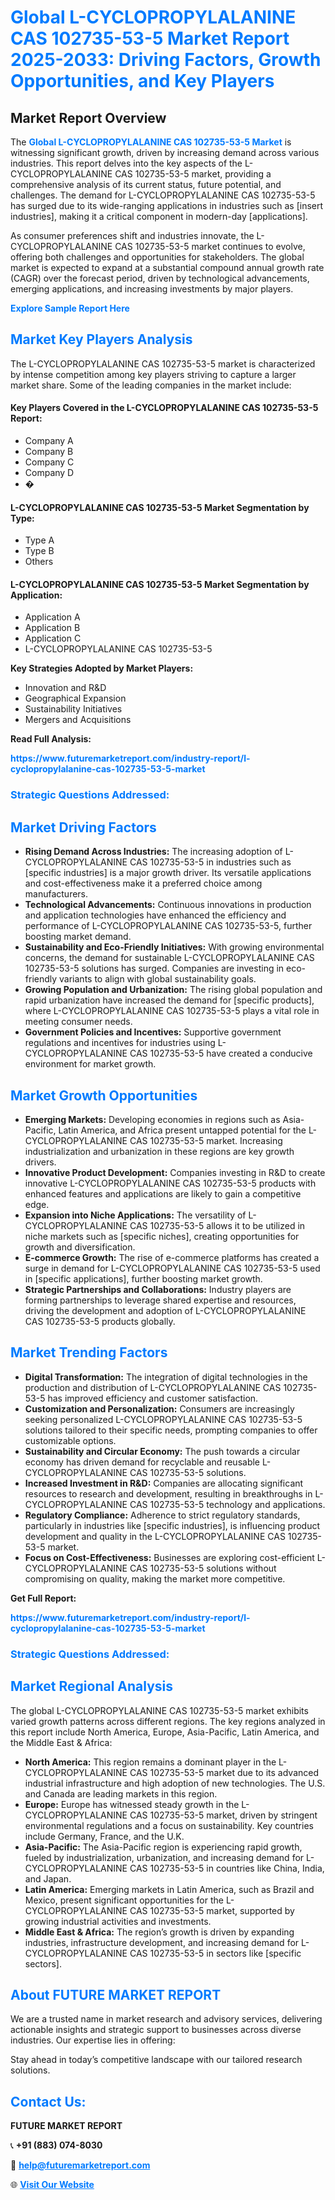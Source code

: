 <h1 style="color: #007BFF;">Global L-CYCLOPROPYLALANINE CAS 102735-53-5 Market Report 2025-2033: Driving Factors, Growth Opportunities, and Key Players</h1>

<section id="overview">
<h2>Market Report Overview</h2>
<p>The <a href="https://www.futuremarketreport.com/industry-report/l-cyclopropylalanine-cas-102735-53-5-market" style="color: #007BFF; text-decoration: none;"><strong>Global L-CYCLOPROPYLALANINE CAS 102735-53-5 Market</strong></a> is witnessing significant growth, driven by increasing demand across various industries. This report delves into the key aspects of the L-CYCLOPROPYLALANINE CAS 102735-53-5 market, providing a comprehensive analysis of its current status, future potential, and challenges. The demand for L-CYCLOPROPYLALANINE CAS 102735-53-5 has surged due to its wide-ranging applications in industries such as [insert industries], making it a critical component in modern-day [applications].</p>
<p>As consumer preferences shift and industries innovate, the L-CYCLOPROPYLALANINE CAS 102735-53-5 market continues to evolve, offering both challenges and opportunities for stakeholders. The global market is expected to expand at a substantial compound annual growth rate (CAGR) over the forecast period, driven by technological advancements, emerging applications, and increasing investments by major players.</p>
</section>

<section id="overview">
<p><a href="https://www.futuremarketreport.com/request-sample/reportId=112322" style="color: #007BFF; text-decoration: none;"><strong>Explore Sample Report Here</strong></a></p>
</section>

<section id="key-players">
<h2 style="color: #007BFF;">Market Key Players Analysis</h2>
<p>The L-CYCLOPROPYLALANINE CAS 102735-53-5 market is characterized by intense competition among key players striving to capture a larger market share. Some of the leading companies in the market include:</p>
<h4>Key Players Covered in the L-CYCLOPROPYLALANINE CAS 102735-53-5 Report:</h4>
<ul><li>Company A</li><li>Company B</li><li>Company C</li><li>Company D</li><li>�</li></ul>
<h4>L-CYCLOPROPYLALANINE CAS 102735-53-5 Market Segmentation by Type:</h4>
<ul><li>Type A</li><li>Type B</li><li>Others</li></ul>

<h4>L-CYCLOPROPYLALANINE CAS 102735-53-5 Market Segmentation by Application:</h4>
<ul><li>Application A</li><li>Application B</li><li>Application C</li><li>L-CYCLOPROPYLALANINE CAS 102735-53-5</li></ul>
<p><strong>Key Strategies Adopted by Market Players:</strong></p>
<ul>
<li>Innovation and R&D</li>
<li>Geographical Expansion</li>
<li>Sustainability Initiatives</li>
<li>Mergers and Acquisitions</li>
</ul>
</section>

<section>
<p><strong>Read Full Analysis: </strong></p><a href="https://www.futuremarketreport.com/industry-report/l-cyclopropylalanine-cas-102735-53-5-market" style="color: #007BFF; text-decoration: none;"><strong>https://www.futuremarketreport.com/industry-report/l-cyclopropylalanine-cas-102735-53-5-market</strong></a>
<h3 style="color: #007BFF;">Strategic Questions Addressed:</h3>
</section>

<section id="driving-factors">
<h2 style="color: #007BFF;">Market Driving Factors</h2>
<ul>
<li><strong>Rising Demand Across Industries:</strong> The increasing adoption of L-CYCLOPROPYLALANINE CAS 102735-53-5 in industries such as [specific industries] is a major growth driver. Its versatile applications and cost-effectiveness make it a preferred choice among manufacturers.</li>
<li><strong>Technological Advancements:</strong> Continuous innovations in production and application technologies have enhanced the efficiency and performance of L-CYCLOPROPYLALANINE CAS 102735-53-5, further boosting market demand.</li>
<li><strong>Sustainability and Eco-Friendly Initiatives:</strong> With growing environmental concerns, the demand for sustainable L-CYCLOPROPYLALANINE CAS 102735-53-5 solutions has surged. Companies are investing in eco-friendly variants to align with global sustainability goals.</li>
<li><strong>Growing Population and Urbanization:</strong> The rising global population and rapid urbanization have increased the demand for [specific products], where L-CYCLOPROPYLALANINE CAS 102735-53-5 plays a vital role in meeting consumer needs.</li>
<li><strong>Government Policies and Incentives:</strong> Supportive government regulations and incentives for industries using L-CYCLOPROPYLALANINE CAS 102735-53-5 have created a conducive environment for market growth.</li>
</ul>
</section>

<section id="growth-opportunities">
<h2 style="color: #007BFF;">Market Growth Opportunities</h2>
<ul>
<li><strong>Emerging Markets:</strong> Developing economies in regions such as Asia-Pacific, Latin America, and Africa present untapped potential for the L-CYCLOPROPYLALANINE CAS 102735-53-5 market. Increasing industrialization and urbanization in these regions are key growth drivers.</li>
<li><strong>Innovative Product Development:</strong> Companies investing in R&D to create innovative L-CYCLOPROPYLALANINE CAS 102735-53-5 products with enhanced features and applications are likely to gain a competitive edge.</li>
<li><strong>Expansion into Niche Applications:</strong> The versatility of L-CYCLOPROPYLALANINE CAS 102735-53-5 allows it to be utilized in niche markets such as [specific niches], creating opportunities for growth and diversification.</li>
<li><strong>E-commerce Growth:</strong> The rise of e-commerce platforms has created a surge in demand for L-CYCLOPROPYLALANINE CAS 102735-53-5 used in [specific applications], further boosting market growth.</li>
<li><strong>Strategic Partnerships and Collaborations:</strong> Industry players are forming partnerships to leverage shared expertise and resources, driving the development and adoption of L-CYCLOPROPYLALANINE CAS 102735-53-5 products globally.</li>
</ul>
</section>

<section id="trending-factors">
<h2 style="color: #007BFF;">Market Trending Factors</h2>
<ul>
<li><strong>Digital Transformation:</strong> The integration of digital technologies in the production and distribution of L-CYCLOPROPYLALANINE CAS 102735-53-5 has improved efficiency and customer satisfaction.</li>
<li><strong>Customization and Personalization:</strong> Consumers are increasingly seeking personalized L-CYCLOPROPYLALANINE CAS 102735-53-5 solutions tailored to their specific needs, prompting companies to offer customizable options.</li>
<li><strong>Sustainability and Circular Economy:</strong> The push towards a circular economy has driven demand for recyclable and reusable L-CYCLOPROPYLALANINE CAS 102735-53-5 solutions.</li>
<li><strong>Increased Investment in R&D:</strong> Companies are allocating significant resources to research and development, resulting in breakthroughs in L-CYCLOPROPYLALANINE CAS 102735-53-5 technology and applications.</li>
<li><strong>Regulatory Compliance:</strong> Adherence to strict regulatory standards, particularly in industries like [specific industries], is influencing product development and quality in the L-CYCLOPROPYLALANINE CAS 102735-53-5 market.</li>
<li><strong>Focus on Cost-Effectiveness:</strong> Businesses are exploring cost-efficient L-CYCLOPROPYLALANINE CAS 102735-53-5 solutions without compromising on quality, making the market more competitive.</li>
</ul>
</section>

<section>
<p><strong>Get Full Report: </strong></p><a href="https://www.futuremarketreport.com/industry-report/l-cyclopropylalanine-cas-102735-53-5-market" style="color: #007BFF; text-decoration: none;"><strong>https://www.futuremarketreport.com/industry-report/l-cyclopropylalanine-cas-102735-53-5-market</strong></a>
<h3 style="color: #007BFF;">Strategic Questions Addressed:</h3>
</section>


<section id="regional-analysis">
<h2 style="color: #007BFF;">Market Regional Analysis</h2>
<p>The global L-CYCLOPROPYLALANINE CAS 102735-53-5 market exhibits varied growth patterns across different regions. The key regions analyzed in this report include North America, Europe, Asia-Pacific, Latin America, and the Middle East & Africa:</p>
<ul>
<li><strong>North America:</strong> This region remains a dominant player in the L-CYCLOPROPYLALANINE CAS 102735-53-5 market due to its advanced industrial infrastructure and high adoption of new technologies. The U.S. and Canada are leading markets in this region.</li>
<li><strong>Europe:</strong> Europe has witnessed steady growth in the L-CYCLOPROPYLALANINE CAS 102735-53-5 market, driven by stringent environmental regulations and a focus on sustainability. Key countries include Germany, France, and the U.K.</li>
<li><strong>Asia-Pacific:</strong> The Asia-Pacific region is experiencing rapid growth, fueled by industrialization, urbanization, and increasing demand for L-CYCLOPROPYLALANINE CAS 102735-53-5 in countries like China, India, and Japan.</li>
<li><strong>Latin America:</strong> Emerging markets in Latin America, such as Brazil and Mexico, present significant opportunities for the L-CYCLOPROPYLALANINE CAS 102735-53-5 market, supported by growing industrial activities and investments.</li>
<li><strong>Middle East & Africa:</strong> The region’s growth is driven by expanding industries, infrastructure development, and increasing demand for L-CYCLOPROPYLALANINE CAS 102735-53-5 in sectors like [specific sectors].</li>
</ul>
</section>

<footer>
<h2 style="color: #007BFF;">About FUTURE MARKET REPORT</h2>
<p>We are a trusted name in market research and advisory services, delivering actionable insights and strategic support to businesses across diverse industries. Our expertise lies in offering:</p>

<p>Stay ahead in today’s competitive landscape with our tailored research solutions.</p>

<h2 style="color: #007BFF;">Contact Us:</h2>
<p><strong>FUTURE MARKET REPORT</strong></p>
<p>📞 <strong>+91 (883) 074-8030</strong></p>
<p>📧 <strong><a href="mailto:help@futuremarketreport.com" style="color: #007BFF;">help@futuremarketreport.com</a></strong></p>
<p>🌐 <strong><a href="https://www.futuremarketreport.com/" style="color: #007BFF;">Visit Our Website</a></strong></p>
</footer>